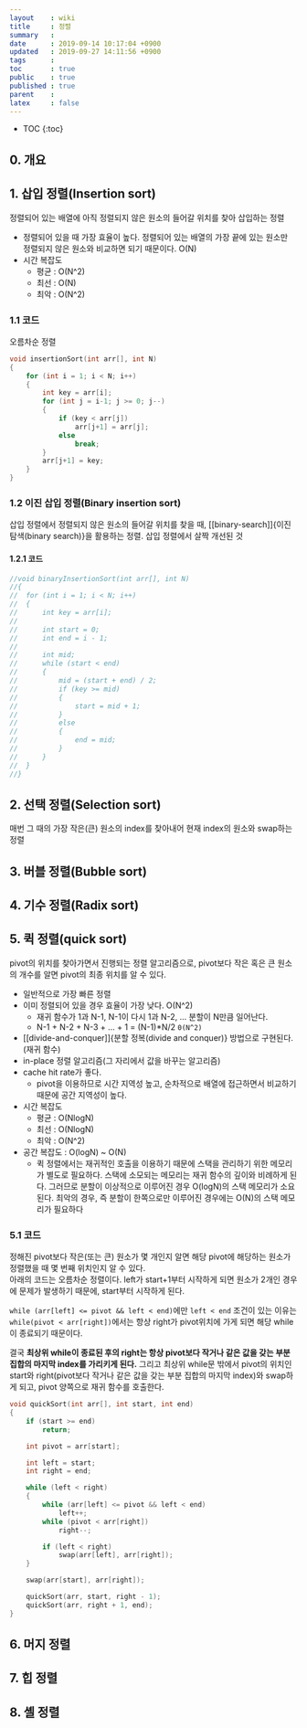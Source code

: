 ```yaml
---
layout    : wiki
title     : 정렬
summary   : 
date      : 2019-09-14 10:17:04 +0900
updated   : 2019-09-27 14:11:56 +0900
tags      : 
toc       : true
public    : true
published : true
parent    : 
latex     : false
---
```

* TOC
{:toc}

## 0. 개요

## 1. 삽입 정렬(Insertion sort)
정렬되어 있는 배열에 아직 정렬되지 않은 원소의 들어갈 위치를 찾아 삽입하는 정렬
- 정렬되어 있을 때 가장 효율이 높다. 정렬되어 있는 배열의 가장 끝에 있는 원소만 정렬되지 않은 원소와 비교하면 되기 때문이다. O(N)
- 시간 복잡도
	- 평균 : O(N^2)
	- 최선 : O(N)
	- 최악 : O(N^2)

### 1.1 코드
오름차순 정렬
```cpp
void insertionSort(int arr[], int N)
{
	for (int i = 1; i < N; i++)
	{
		int key = arr[i];
		for (int j = i-1; j >= 0; j--)
		{
			if (key < arr[j])
				arr[j+1] = arr[j];
			else
				break;
		}
		arr[j+1] = key;
	}
}
```

### 1.2 이진 삽입 정렬(Binary insertion sort)
삽입 정렬에서 정렬되지 않은 원소의 들어갈 위치를 찾을 때, [[binary-search]]{이진 탐색(binary search)}을 활용하는 정렬. 삽입 정렬에서 살짝 개선된 것
#### 1.2.1 코드
```cpp
//void binaryInsertionSort(int arr[], int N)
//{
//	for (int i = 1; i < N; i++)
//	{
//		int key = arr[i];
//		
//		int start = 0;
//		int end = i - 1;
//	
//		int mid;
//		while (start < end)
//		{
//			mid = (start + end) / 2;
//			if (key >= mid)
//			{
//				start = mid + 1;
//			}
//			else
//			{
//				end = mid;
//			}
//		}
//	}
//}
```

## 2. 선택 정렬(Selection sort)
매번 그 때의 가장 작은(큰) 원소의 index를 찾아내어 현재 index의 원소와 swap하는 정렬

## 3. 버블 정렬(Bubble sort)

## 4. 기수 정렬(Radix sort)

## 5. 퀵 정렬(quick sort)
pivot의 위치를 찾아가면서 진행되는 정렬 알고리즘으로, pivot보다 작은 혹은 큰 원소의 개수를 알면 pivot의 최종 위치를 알 수 있다.

- 일반적으로 가장 빠른 정렬
- 이미 정렬되어 있을 경우 효율이 가장 낮다. O(N^2)
	- 재귀 함수가 1과 N-1, N-1이 다시 1과 N-2, ... 분할이 N만큼 일어난다. 
	- N-1 + N-2 + N-3 + ... + 1 = (N-1)*N/2 `0(N^2)`
- [[divide-and-conquer]]{분할 정복(divide and conquer)} 방법으로 구현된다.(재귀 함수)
- in-place 정렬 알고리즘(그 자리에서 값을 바꾸는 알고리즘)
- cache hit rate가 좋다.
  - pivot을 이용하므로 시간 지역성 높고, 순차적으로 배열에 접근하면서 비교하기 때문에 공간 지역성이 높다.
- 시간 복잡도
	- 평균 : O(NlogN)
	- 최선 : O(NlogN)
	- 최악 : O(N^2)
- 공간 복잡도 : O(logN) ~ O(N)
	- 퀵 정렬에서는 재귀적인 호출을 이용하기 때문에 스택을 관리하기 위한 메모리가 별도로 필요하다. 스택에 소모되는 메모리는 재귀 함수의 깊이와 비례하게 된다. 그러므로 분할이 이상적으로 이루어진 경우 O(logN)의 스택 메모리가 소요된다. 최악의 경우, 즉 분할이 한쪽으로만 이루어진 경우에는 O(N)의 스택 메모리가 필요하다


### 5.1 코드
정해진 pivot보다 작은(또는 큰) 원소가 몇 개인지 알면 해당 pivot에 해당하는 원소가 정렬했을 때 몇 번째 위치인지 알 수 있다.  
아래의 코드는 오름차순 정렬이다.
left가 start+1부터 시작하게 되면 원소가 2개인 경우에 문제가 발생하기 때문에, start부터 시작하게 된다.

`while (arr[left] <= pivot && left < end)`에만 `left < end` 조건이 있는 이유는 `while(pivot < arr[right])`에서는 항상 right가 pivot위치에 가게 되면 해당 while이 종료되기 때문이다.

결국 **최상위 while이 종료된 후의 right는 항상 pivot보다 작거나 같은 값을 갖는 부분 집합의 마지막 index를 가리키게 된다.**
그리고 최상위 while문 밖에서 pivot의 위치인 start와 right(pivot보다 작거나 같은 값을 갖는 부분 집합의 마지막 index)와 swap하게 되고, pivot 양쪽으로 재귀 함수를 호출한다.

```cpp
void quickSort(int arr[], int start, int end)
{
	if (start >= end)
		return;

	int pivot = arr[start];

	int left = start;
	int right = end;

	while (left < right)
	{
		while (arr[left] <= pivot && left < end)
			left++;
		while (pivot < arr[right])
			right--;

		if (left < right)
			swap(arr[left], arr[right]);
	}

	swap(arr[start], arr[right]);

	quickSort(arr, start, right - 1);
	quickSort(arr, right + 1, end);
}
```

## 6. 머지 정렬

## 7. 힙 정렬

## 8. 셸 정렬

